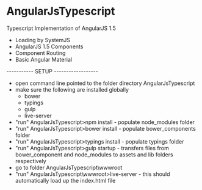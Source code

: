 # AngularJsTypescript
Typescript Implementation of AngularJS 1.5

* Loading by SystemJS
* AngularJS 1.5 Components
* Component Routing
* Basic Angular Material

----------- SETUP ------------------

* open command line pointed to the folder directory AngularJsTypescript
* make sure the following are installed globally
  * bower
  * typings
  * gulp
  * live-server
* "run" AngularJsTypescript>npm install - populate node_modules folder
* "run" AngularJsTypescript>bower install - populate bower_components folder 
* "run" AngularJsTypescript>typings install - populate typings folder
* "run" AngularJsTypescript>gulp startup - transfers files from bower_component and node_modules to assets and lib folders respectively
* go to folder AngularJsTypescript\wwwroot
* "run" AngularJsTypescript\wwwroot>live-server - this should automatically load up the index.html file
